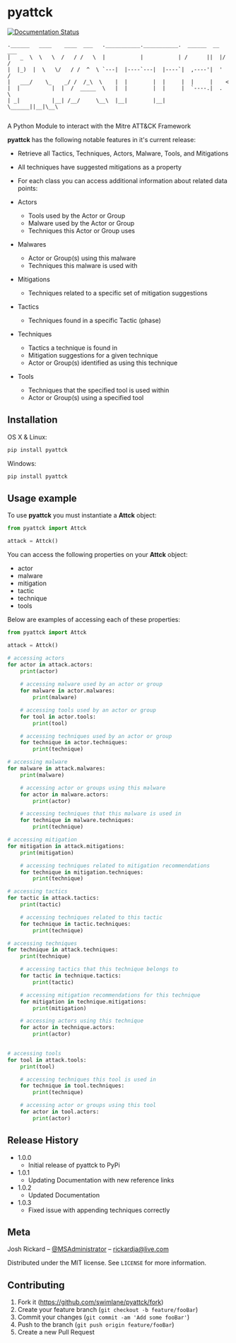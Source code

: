 # pyattck

[![Documentation Status](https://readthedocs.org/projects/pyattck/badge/?version=latest)](https://pyattck.readthedocs.io/en/latest/?badge=latest)

```
.______   ____    ____  ___   .___________.___________.  ______  __  ___ 
|   _  \  \   \  /   / /   \  |           |           | /      ||  |/  / 
|  |_)  |  \   \/   / /  ^  \ `---|  |----`---|  |----`|  ,----'|  '  /  
|   ___/    \_    _/ /  /_\  \    |  |        |  |     |  |     |    <   
|  |          |  |  /  _____  \   |  |        |  |     |  `----.|  .  \  
| _|          |__| /__/     \__\  |__|        |__|      \______||__|\__\ 
                                                                         
```

A Python Module to interact with the Mitre ATT&CK Framework

**pyattck** has the following notable features in it's current release:

* Retrieve all Tactics, Techniques, Actors, Malware, Tools, and Mitigations
* All techniques have suggested mitigations as a property
* For each class you can access additional information about related data points:

* Actors
  * Tools used by the Actor or Group
  * Malware used by the Actor or Group
  * Techniques this Actor or Group uses
* Malwares
  * Actor or Group(s) using this malware
  * Techniques this malware is used with
* Mitigations
  * Techniques related to a specific set of mitigation suggestions
* Tactics
  * Techniques found in a specific Tactic (phase)
* Techniques
  * Tactics a technique is found in
  * Mitigation suggestions for a given technique
  * Actor or Group(s) identified as using this technique
* Tools
  * Techniques that the specified tool is used within
  * Actor or Group(s) using a specified tool


## Installation

OS X & Linux:

```sh
pip install pyattck
```

Windows:

```sh
pip install pyattck
```

## Usage example

To use **pyattck** you must instantiate a **Attck** object:

```python
from pyattck import Attck

attack = Attck()
```

You can access the following properties on your **Attck** object:

* actor
* malware
* mitigation
* tactic
* technique
* tools

Below are examples of accessing each of these properties:

```python
from pyattck import Attck

attack = Attck()

# accessing actors
for actor in attack.actors:
    print(actor)
    
    # accessing malware used by an actor or group
    for malware in actor.malwares:
        print(malware)

    # accessing tools used by an actor or group
    for tool in actor.tools:
        print(tool)

    # accessing techniques used by an actor or group
    for technique in actor.techniques:
        print(technique)

# accessing malware
for malware in attack.malwares:
    print(malware)

    # accessing actor or groups using this malware
    for actor in malware.actors:
        print(actor)

    # accessing techniques that this malware is used in
    for technique in malware.techniques:
        print(technique)

# accessing mitigation
for mitigation in attack.mitigations:
    print(mitigation)

    # accessing techniques related to mitigation recommendations
    for technique in mitigation.techniques:
        print(technique)

# accessing tactics
for tactic in attack.tactics:
    print(tactic)

    # accessing techniques related to this tactic
    for technique in tactic.techniques:
        print(technique)

# accessing techniques
for technique in attack.techniques:
    print(technique)

    # accessing tactics that this technique belongs to
    for tactic in technique.tactics:
        print(tactic)

    # accessing mitigation recommendations for this technique
    for mitigation in technique.mitigations:
        print(mitigation)

    # accessing actors using this technique
    for actor in technique.actors:
        print(actor)
    

# accessing tools
for tool in attack.tools:
    print(tool)

    # accessing techniques this tool is used in
    for technique in tool.techniques:
        print(technique)

    # accessing actor or groups using this tool
    for actor in tool.actors:
        print(actor)

```

## Release History

* 1.0.0
   * Initial release of pyattck to PyPi
* 1.0.1
   * Updating Documentation with new reference links
* 1.0.2
   * Updated Documentation
* 1.0.3
   * Fixed issue with appending techniques correctly

## Meta

Josh Rickard – [@MSAdministrator](https://twitter.com/MSAdministrator) – rickardja@live.com

Distributed under the MIT license. See ``LICENSE`` for more information.

## Contributing

1. Fork it (<https://github.com/swimlane/pyattck/fork>)
2. Create your feature branch (`git checkout -b feature/fooBar`)
3. Commit your changes (`git commit -am 'Add some fooBar'`)
4. Push to the branch (`git push origin feature/fooBar`)
5. Create a new Pull Request